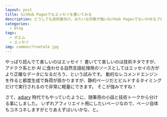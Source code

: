 ```yaml
---
layout: post
title: GitHub Pagesでもエッセイを書いてみる
description: どうしても技術者向け、みたいな印象が強いGitHub PagesでもいわゆるブログCMSっぽいことをやってみる
categories:
  - blog
tags:
  - ポエム
  - エッセイ
img: common/freetalk.jpg
---
```


やっぱり読んでて楽しいのはエッセイ！
書いてて楽しいのは技術ネタですが、アドテク系とか AI に食わせる自然言語処理用のソースとしてはエッセイの方がより正確なデータになるだろう、という試みです。
動的なレコメンドエンジンを作ると都度生成で負荷が掛かりますが、静的ページだとビルドするタイミングだけで実行されるので非常に軽量にできます。
そこが強みですね！

さて、[adiary](https://adiary.org/) 時代でもやっていたように、随筆用の小話と技術トークから分ける事にしました。
いずれアフィリエイト用にしたいページなので、ページ自体もコネコネしますがとりあえずはいいかな、と。
